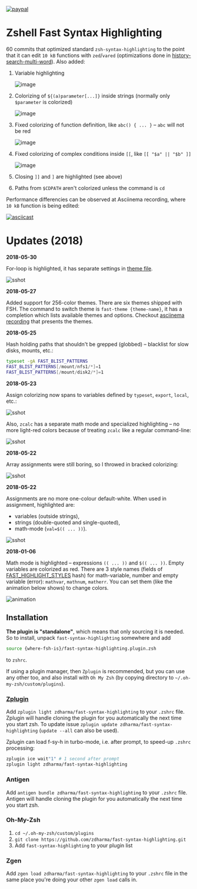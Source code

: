 [![paypal](https://www.paypalobjects.com/en_US/i/btn/btn_donateCC_LG.gif)](https://www.paypal.com/cgi-bin/webscr?cmd=_s-xclick&hosted_button_id=D6XDCHDSBDSDG)

# Zshell Fast Syntax Highlighting

60 commits that optimized standard `zsh-syntax-highlighting` to the point that it can edit `10 kB`
functions with `zed`/`vared` (optimizations done in
[history-search-multi-word](https://github.com/zdharma/history-search-multi-word)). Also added:

1. Variable highlighting

    ![image](https://raw.githubusercontent.com/zdharma/fast-syntax-highlighting/master/images/parameter.png)

2. Colorizing of `${(a)parameter[...]}` inside strings (normally only `$parameter` is colorized)

    ![image](https://raw.githubusercontent.com/zdharma/fast-syntax-highlighting/master/images/in_string.png)

3. Fixed colorizing of function definition, like `abc() { ... }` – `abc` will not be red

    ![image](https://raw.githubusercontent.com/zdharma/fast-syntax-highlighting/master/images/function.png)

4. Fixed colorizing of complex conditions inside `[[`, like `[[ "$a" || "$b" ]]`

    ![image](https://raw.githubusercontent.com/zdharma/fast-syntax-highlighting/master/images/cplx_cond.png)

5. Closing `]]` and `]` are highlighted (see above)

6. Paths from `$CDPATH` aren't colorized unless the command is `cd`

Performance differencies can be observed at Asciinema recording, where `10 kB` function is being edited:

[![asciicast](https://asciinema.org/a/112367.png)](https://asciinema.org/a/112367)

# Updates (2018)
**2018-05-30**

For-loop is highlighted, it has separate settings in [theme file](https://github.com/zdharma/fast-syntax-highlighting/blob/master/themes/free.ini).

![sshot](https://raw.githubusercontent.com/zdharma/fast-syntax-highlighting/master/images/for-loop.png)

**2018-05-27**

Added support for 256-color themes. There are six themes shipped with FSH. The command to
switch theme is `fast-theme {theme-name}`, it has a completion which lists available themes
and options. Checkout [asciinema recording](https://asciinema.org/a/183814) that presents
the themes.

**2018-05-25**

Hash holding paths that shouldn't be grepped (globbed) – blacklist for slow disks, mounts, etc.:

```zsh
typeset -gA FAST_BLIST_PATTERNS
FAST_BLIST_PATTERNS[/mount/nfs1/*]=1
FAST_BLIST_PATTERNS[/mount/disk2/*]=1
```

**2018-05-23**

Assign colorizing now spans to variables defined by `typeset`, `export`, `local`, etc.:

![sshot](https://raw.githubusercontent.com/zdharma/fast-syntax-highlighting/master/images/typeset.png)

Also, `zcalc` has a separate math mode and specialized highlighting – no more light-red colors because of
treating `zcalc` like a regular command-line:

![sshot](https://raw.githubusercontent.com/zdharma/fast-syntax-highlighting/master/images/zcalc.png)

**2018-05-22**

Array assignments were still boring, so I throwed in bracked colorizing:

![sshot](https://raw.githubusercontent.com/zdharma/fast-syntax-highlighting/master/images/array-assign.png)

**2018-05-22**<a name="assign-update"></a>

Assignments are no more one-colour default-white. When used in assignment, highlighted are:

- variables (outside strings),
- strings (double-quoted and single-quoted),
- math-mode (`val=$(( ... ))`).

![sshot](https://raw.githubusercontent.com/zdharma/fast-syntax-highlighting/master/images/assign.png)

**2018-01-06**

Math mode is highlighted – expressions `(( ... ))` and `$(( ... ))`. Empty variables are colorized as red.
There are 3 style names (fields of
[FAST_HIGHLIGHT_STYLES](https://github.com/zdharma/fast-syntax-highlighting/blob/master/fast-highlight#L34)
hash) for math-variable, number and empty variable (error): `mathvar`, `mathnum`, `matherr`. You can set
them (like the animation below shows) to change colors.

![animation](https://raw.githubusercontent.com/zdharma/fast-syntax-highlighting/master/images/math.gif)

## Installation

**The plugin is "standalone"**, which means that only sourcing it is needed. So to
install, unpack `fast-syntax-highlighting` somewhere and add

```zsh
source {where-fsh-is}/fast-syntax-highlighting.plugin.zsh
```

to `zshrc`.

If using a plugin manager, then `Zplugin` is recommended, but you can use any
other too, and also install with `Oh My Zsh` (by copying directory to
`~/.oh-my-zsh/custom/plugins`).

### [Zplugin](https://github.com/psprint/zplugin)

Add `zplugin light zdharma/fast-syntax-highlighting` to your `.zshrc` file. Zplugin will handle
cloning the plugin for you automatically the next time you start zsh. To update
issue `zplugin update zdharma/fast-syntax-highlighting` (`update --all` can also be used).

Zplugin can load f-sy-h in turbo-mode, i.e. after prompt, to speed-up `.zshrc` processing:

```zsh
zplugin ice wait"1" # 1 second after prompt
zplugin light zdharma/fast-syntax-highlighting
```

### Antigen

Add `antigen bundle zdharma/fast-syntax-highlighting` to your `.zshrc` file. Antigen will handle
cloning the plugin for you automatically the next time you start zsh.

### Oh-My-Zsh

1. `cd ~/.oh-my-zsh/custom/plugins`
2. `git clone https://github.com/zdharma/fast-syntax-highlighting.git`
3. Add `fast-syntax-highlighting` to your plugin list

### Zgen

Add `zgen load zdharma/fast-syntax-highlighting` to your `.zshrc` file in the same place you're doing
your other `zgen load` calls in.
